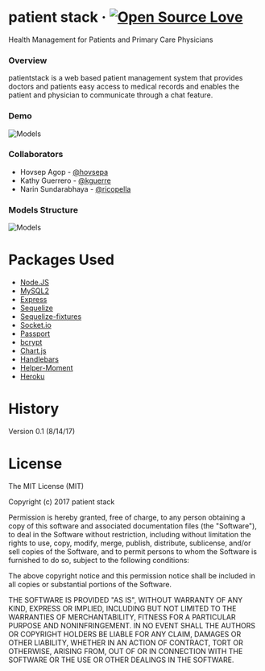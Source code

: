# patient stack &middot; [![Open Source Love](https://badges.frapsoft.com/os/mit/mit.svg?v=102)](https://github.com/ellerbrock/open-source-badge/)

Health Management for Patients and Primary Care Physicians

### Overview

patientstack is a web based patient management system that provides doctors and patients easy access to medical records and enables the patient and physician to communicate through a chat feature.

### Demo
![Models](./demo/patientstack-demo.gif)

### Collaborators

* Hovsep Agop - [@hovsepa](https://github.com/hovsepa)
* Kathy Guerrero - [@kguerre](https://github.com/kguerre)
* Narin Sundarabhaya - [@ricopella](https://github.com/ricopella)

### Models Structure

![Models](./db/models.png)

# Packages Used

* [Node.JS](https://www.npmjs.com/)
* [MySQL2](https://www.npmjs.com/package/mysql2)
* [Express](https://www.npmjs.com/package/express)
* [Sequelize](http://docs.sequelizejs.com/)
* [Sequelize-fixtures](https://www.npmjs.com/package/sequelize-fixtures)
* [Socket.io](https://www.npmjs.com/package/socket.io)
* [Passport](https://www.npmjs.com/package/passport)
* [bcrypt](https://www.npmjs.com/package/bcrypt)
* [Chart.js](https://www.npmjs.com/package/chart.js)
* [Handlebars](https://www.npmjs.com/package/express-handlebars)
* [Helper-Moment](https://www.npmjs.com/package/helper-moment)
* [Heroku](https://www.npmjs.com/package/heroku)

# History

Version 0.1 (8/14/17)

# License

The MIT License (MIT)

Copyright (c) 2017 patient stack

Permission is hereby granted, free of charge, to any person obtaining a copy of this software and associated documentation files (the "Software"), to deal in the Software without restriction, including without limitation the rights to use, copy, modify, merge, publish, distribute, sublicense, and/or sell copies of the Software, and to permit persons to whom the Software is furnished to do so, subject to the following conditions:

The above copyright notice and this permission notice shall be included in all copies or substantial portions of the Software.

THE SOFTWARE IS PROVIDED "AS IS", WITHOUT WARRANTY OF ANY KIND, EXPRESS OR IMPLIED, INCLUDING BUT NOT LIMITED TO THE WARRANTIES OF MERCHANTABILITY, FITNESS FOR A PARTICULAR PURPOSE AND NONINFRINGEMENT. IN NO EVENT SHALL THE AUTHORS OR COPYRIGHT HOLDERS BE LIABLE FOR ANY CLAIM, DAMAGES OR OTHER LIABILITY, WHETHER IN AN ACTION OF CONTRACT, TORT OR OTHERWISE, ARISING FROM, OUT OF OR IN CONNECTION WITH THE SOFTWARE OR THE USE OR OTHER DEALINGS IN THE SOFTWARE.